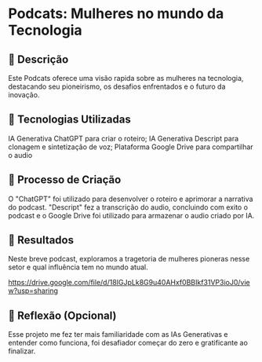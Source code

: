 # Podcats: Mulheres no mundo da Tecnologia

## 📒 Descrição
Este Podcats oferece uma visão rapida sobre as mulheres na tecnologia, destacando seu pioneirismo, os desafios enfrentados e o futuro da inovação.

## 🤖 Tecnologias Utilizadas
IA Generativa ChatGPT para criar o roteiro;
IA Generativa Descript para clonagem e sintetização de voz;
Plataforma Google Drive para compartilhar o audio

## 🧐 Processo de Criação
O "ChatGPT" foi utilizado para desenvolver o roteiro e aprimorar a narrativa do podcast. "Descript" fez a transcrição do audio, concluindo com exito o podcast e o Google Drive foi utilizado para armazenar o audio criado por IA.

## 🚀 Resultados
Neste breve podcast, exploramos a tragetoria de mulheres pioneras nesse setor e qual influência tem no mundo atual.

https://drive.google.com/file/d/18IGJpLk8G9u40AHxf0BBIkf31VP3ioJ0/view?usp=sharing

## 💭 Reflexão (Opcional)
Esse projeto me fez ter mais familiaridade com as IAs Generativas e entender como funciona, foi desafiador começar do zero e gratificante ao finalizar.
